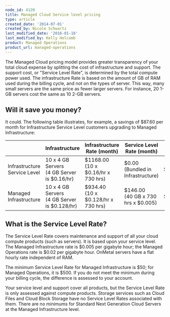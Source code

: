 ```yaml
---
node_id: 4120
title: Managed Cloud Service level pricing
type: article
created_date: '2014-07-01'
created_by: Nicole Schwartz
last_modified_date: '2016-01-18'
last_modified_by: Kelly Holcomb
product: Managed Operations
product_url: managed-operations
---
```


The Managed Cloud pricing model provides greater transparency of your total cloud expense by splitting the cost of infrastructure and support. The support cost, or "Service Level Rate", is determined by the total compute power used. The infrastructure Rate is based on the amount of GB of RAM used during the billing cycle, and not on the types of server. This way, many small servers are the same price as fewer larger servers. For instance, 20 1-GB servers cost the same as 10 2-GB servers.

## Will it save you money?

It could. The following table illustrates, for example, a savings of $87.60 per month for Infrastructure Service Level customers upgrading to Managed Infrastructure:

| | Infrastructure | Infrastructure Rate (month) | Service Level Rate (month) | Total |
| --- | --- | --- | --- | --- |
| Infrastructure Service Level | 10 x 4 GB Servers <br> (4 GB Server is $0.16/hr) | $1168.00  <br> (10 x $0.16/hr x 730 hrs) |  $0.00  <br> (Bundled in Infrastructure) | $1,168.00
| Managed Infrastructure | 10 x 4 GB Servers  <br> (4 GB Server is $0.128/hr) | $934.40  <br> (10 x $0.128/hr x 730 hrs) | $146.00 <br> (40 GB x 730 hrs x $0.005) |  $1,080.40

## What is the Service Level Rate?

The Service Level Rate covers maintenance and support of all your cloud compute products (such as servers). It is based upon your service level. The Managed Infrastructure rate is $0.005 per gigabyte hour; the Managed Operations rate is $0.02 per gigabyte hour. OnMetal servers have a flat hourly rate independent of RAM.

The minimum Service Level Rate for Managed Infrastructure is $50; for Managed Operations, it is $500. If you do not meet the minimum during your billing cycle, the difference is assessed to your account.

Your service level and support cover all products, but the Service Level Rate is only assessed against compute products. Storage services such as Cloud Files and Cloud Block Storage have no Service Level Rates associated with them. There are no minimums for Standard Next Generation Cloud Servers at the Managed Infrastructure level.
